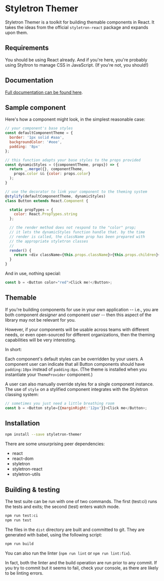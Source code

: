 # Styletron Themer

Styletron Themer is a toolkit for building themable
components in React. It takes the ideas from the 
official `styletron-react` package and expands upon them.

## Requirements

You should be using React already. And if you're here,
you're probably using Styltron to manage CSS in JavaScript.
(If you're not, you should!)

## Documentation

[Full documentation can be found here](https://jbellsey.gitbooks.io/styletron-themer/).

## Sample component

Here's how a component might look, in the simplest
reasonable case:

```js
// your component's base styles
const defaultComponentTheme = {
  border: '1px solid #aaa',
  backgroundColor: '#eee',
  padding: '8px'
};

// this function adapts your base styles to the props provided
const dynamicStyles = ({componentTheme, props}) => {
  return _.merge({}, componentTheme,
    props.color && {color: props.color}
  );
}

// use the decorator to link your component to the theming system
@stylify(defaultComponentTheme, dynamicStyles)
class Button extends React.Component {

  static propTypes = {
    color: React.PropTypes.string
  };

  // the render method does not respond to the "color" prop;
  // it lets the dynamicStyles function handle that. by the time
  // render is called, the className prop has been prepared with
  // the appropriate styletron classes
  //
  render() {
    return <div className={this.props.className}>{this.props.children}</div>;
  }
}
```

And in use, nothing special:

```js
const b = <Button color="red">Click me!</Button>;
```


## Themable

If you're building components for use in your own application -- i.e., you
are both component *designer* and component *user* -- then this aspect of
the library may not be relevant for you.

However, if your components will be usable across teams with different
needs, or even open-sourced for different organizations, then the theming
capabilities will be very interesting.

In short:

Each component's default styles can be overridden by your users. A 
component user can indicate that all Button components should have 
`padding:10px` instead of `padding:8px`. (The theme is installed when 
you instantiate your `ThemeProvider` component.)

A user can also manually override styles for a single component instance.
The use of `style` on a stylified component integrates with the Styletron
classing system:

```js
// sometimes you just need a little breathing room
const b = <Button style={{marginRight:'12px'}}>Click me</Button>;
```


## Installation

```bash
npm install --save styletron-themer
```

There are some unsurprising peer dependencies: 
* react
* react-dom
* styletron
* styletron-react
* styletron-utils

## Building & testing

The test suite can be run with one of two commands. The first
(test:ci) runs the tests and exits; the second (test) enters
watch mode.

```bash
npm run test:ci
npm run test
```

The files in the `dist` directory are built and committed to git.
They are generated with babel, using the following script:

```bash
npm run build
```

You can also run the linter (`npm run lint` or `npm run lint:fix`).

In fact, both the linter and the build operation are run prior
to any commit. If you try to commit but it seems to fail, check
your console, as there are likely to be linting errors.